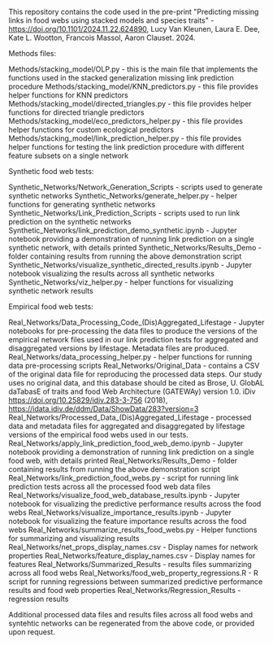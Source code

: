 This repository contains the code used in the pre-print "Predicting missing links in food webs using stacked models and species traits" -  https://doi.org/10.1101/2024.11.22.624890, Lucy Van Kleunen, Laura E. Dee, Kate L. Wootton, Francois Massol, Aaron Clauset. 2024.

Methods files:

Methods/stacking_model/OLP.py - this is the main file that implements the functions used in the stacked generalization missing link prediction procedure
Methods/stacking_model/KNN_predictors.py - this file provides helper functions for KNN predictors
Methods/stacking_model/directed_triangles.py - this file provides helper functions for directed triangle predictors
Methods/stacking_model/eco_predictors_helper.py - this file provides helper functions for custom ecological predictors
Methods/stacking_model/link_prediction_helper.py - this file provides helper functions for testing the link prediction procedure with different feature subsets on a single network

Synthetic food web tests:

Synthetic_Networks/Network_Generation_Scripts - scripts used to generate synthetic networks
Synthetic_Networks/generate_helper.py - helper functions for generating synthetic networks
Synthetic_Networks/Link_Prediction_Scripts - scripts used to run link prediction on the synthetic networks
Synthetic_Networks/link_prediction_demo_synthetic.ipynb - Jupyter notebook providing a demonstration of running link prediction on a single synthetic network, with details printed
Synthetic_Networks/Results_Demo - folder containing results from running the above demonstration script
Synthetic_Networks/visualize_synthetic_directed_results.ipynb - Jupyter notebook visualizing the results across all synthetic networks
Synthetic_Networks/viz_helper.py - helper functions for visualizing synthetic network results

Empirical food web tests:

Real_Networks/Data_Processing_Code_(Dis)Aggregated_Lifestage - Jupyter notebooks for pre-processing the data files to produce the versions of the empirical network files used in our link prediction tests for aggregated and disaggregated versions by lifestage. Metadata files are produced.
Real_Networks/data_processing_helper.py - helper functions for running data pre-processing scripts
Real_Networks/Original_Data - contains a CSV of the original data file for reproducing the processed data steps. Our study uses no original data, and this database should be cited as Brose, U. GlobAL daTabasE of traits and food Web Architecture (GATEWAy) version 1.0. iDiv https://doi.org/10.25829/idiv.283-3-756 (2018), https://idata.idiv.de/ddm/Data/ShowData/283?version=3
Real_Networks/Processed_Data_(Dis)Aggregated_Lifestage - processed data and metadata files for aggregated and disaggregated by lifestage versions of the empirical food webs used in our tests.
Real_Networks/apply_link_prediction_food_web_demo.ipynb - Jupyter notebook providing a demonstration of running link prediction on a single food web, with details printed
Real_Networks/Results_Demo - folder containing results from running the above demonstration script
Real_Networks/link_prediction_food_webs.py - script for running link prediction tests across all the processed food web data files
Real_Networks/visualize_food_web_database_results.ipynb - Jupyter notebook for visualizing the predictive performance results across the food webs
Real_Networks/visualize_importance_results.ipynb - Jupyter notebook for visualizing the feature importance results across the food webs
Real_Networks/summarize_results_food_webs.py - Helper functions for summarizing and visualizing results
Real_Networks/net_props_display_names.csv - Display names for network properties
Real_Networks/feature_display_names.csv - Display names for features
Real_Networks/Summarized_Results - results files summarizing across all food webs
Real_Networks/food_web_property_regressions.R - R script for running regressions between summarized predictive performance results and food web properties
Real_Networks/Regression_Results - regression results

Additional processed data files and results files across all food webs and syntehtic networks can be regenerated from the above code, or provided upon request.




